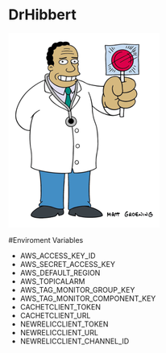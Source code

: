 # DrHibbert
![drimage](https://raw.githubusercontent.com/bthiago/DrHibbert/master/logo.png)

#Enviroment Variables

* AWS_ACCESS_KEY_ID
* AWS_SECRET_ACCESS_KEY
* AWS_DEFAULT_REGION
* AWS_TOPICALARM
* AWS_TAG_MONITOR_GROUP_KEY
* AWS_TAG_MONITOR_COMPONENT_KEY
* CACHETCLIENT_TOKEN
* CACHETCLIENT_URL
* NEWRELICCLIENT_TOKEN
* NEWRELICCLIENT_URL
* NEWRELICCLIENT_CHANNEL_ID
